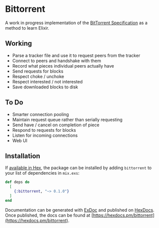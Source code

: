 # Bittorrent

A work in progress implementation of the [BitTorrent Specification](https://wiki.theory.org/index.php/BitTorrentSpecification#Info_Dictionary) as a method to learn Elixir.

## Working

- Parse a tracker file and use it to request peers from the tracker
- Connect to peers and handshake with them
- Record what pieces individual peers actually have
- Send requests for blocks
- Respect choke / unchoke
- Respect interested / not interested
- Save downloaded blocks to disk

## To Do

- Smarter connection pooling
- Maintain request queue rather than serially requesting
- Send have / cancel on completion of piece
- Respond to requests for blocks
- Listen for incoming connections
- Web UI

## Installation

If [available in Hex](https://hex.pm/docs/publish), the package can be installed
by adding `bittorrent` to your list of dependencies in `mix.exs`:

```elixir
def deps do
  [
    {:bittorrent, "~> 0.1.0"}
  ]
end
```

Documentation can be generated with [ExDoc](https://github.com/elixir-lang/ex_doc)
and published on [HexDocs](https://hexdocs.pm). Once published, the docs can
be found at [https://hexdocs.pm/bittorrent](https://hexdocs.pm/bittorrent).

